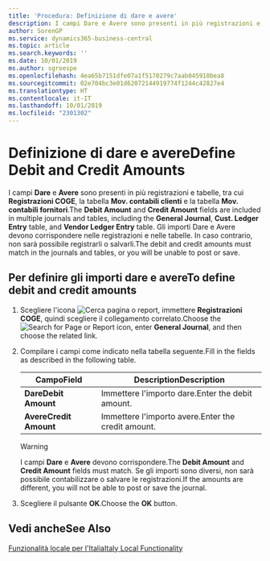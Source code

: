 ```yaml
---
title: 'Procedura: Definizione di dare e avere'
description: I campi Dare e Avere sono presenti in più registrazioni e tabelle nella versione italiana di Business Central.
author: SorenGP
ms.service: dynamics365-business-central
ms.topic: article
ms.search.keywords: ''
ms.date: 10/01/2019
ms.author: sgroespe
ms.openlocfilehash: 4ea65b7151dfe07a1f5170279c7aab045910bea8
ms.sourcegitcommit: 02e704bc3e01d62072144919774f1244c42827e4
ms.translationtype: HT
ms.contentlocale: it-IT
ms.lasthandoff: 10/01/2019
ms.locfileid: "2301302"
---
```

# <a name="define-debit-and-credit-amounts"></a><span data-ttu-id="de348-103">Definizione di dare e avere</span><span class="sxs-lookup"><span data-stu-id="de348-103">Define Debit and Credit Amounts</span></span>
<span data-ttu-id="de348-104">I campi **Dare** e **Avere** sono presenti in più registrazioni e tabelle, tra cui **Registrazioni COGE**, la tabella **Mov. contabili clienti** e la tabella **Mov. contabili fornitori**.</span><span class="sxs-lookup"><span data-stu-id="de348-104">The **Debit Amount** and **Credit Amount** fields are included in multiple journals and tables, including the **General Journal**, **Cust. Ledger Entry** table, and **Vendor Ledger Entry** table.</span></span> <span data-ttu-id="de348-105">Gli importi Dare e Avere devono corrispondere nelle registrazioni e nelle tabelle. In caso contrario, non sarà possibile registrarli o salvarli.</span><span class="sxs-lookup"><span data-stu-id="de348-105">The debit and credit amounts must match in the journals and tables, or you will be unable to post or save.</span></span>  

## <a name="to-define-debit-and-credit-amounts"></a><span data-ttu-id="de348-106">Per definire gli importi dare e avere</span><span class="sxs-lookup"><span data-stu-id="de348-106">To define debit and credit amounts</span></span>  

1.  <span data-ttu-id="de348-107">Scegliere l'icona ![Cerca pagina o report](../../media/ui-search/search_small.png "Cerca pagina o report"), immettere **Registrazioni COGE**, quindi scegliere il collegamento correlato.</span><span class="sxs-lookup"><span data-stu-id="de348-107">Choose the ![Search for Page or Report](../../media/ui-search/search_small.png "Search for Page or Report icon") icon, enter **General Journal**, and then choose the related link.</span></span>  
2.  <span data-ttu-id="de348-108">Compilare i campi come indicato nella tabella seguente.</span><span class="sxs-lookup"><span data-stu-id="de348-108">Fill in the fields as described in the following table.</span></span>  

    |<span data-ttu-id="de348-109">Campo</span><span class="sxs-lookup"><span data-stu-id="de348-109">Field</span></span>|<span data-ttu-id="de348-110">Description</span><span class="sxs-lookup"><span data-stu-id="de348-110">Description</span></span>|  
    |---------------------------------|---------------------------------------|  
    |<span data-ttu-id="de348-111">**Dare**</span><span class="sxs-lookup"><span data-stu-id="de348-111">**Debit Amount**</span></span>|<span data-ttu-id="de348-112">Immettere l'importo dare.</span><span class="sxs-lookup"><span data-stu-id="de348-112">Enter the debit amount.</span></span>|  
    |<span data-ttu-id="de348-113">**Avere**</span><span class="sxs-lookup"><span data-stu-id="de348-113">**Credit Amount**</span></span>|<span data-ttu-id="de348-114">Immettere l'importo avere.</span><span class="sxs-lookup"><span data-stu-id="de348-114">Enter the credit amount.</span></span>|  

    > [!WARNING]  
    >  <span data-ttu-id="de348-115">I campi **Dare** e **Avere** devono corrispondere.</span><span class="sxs-lookup"><span data-stu-id="de348-115">The **Debit Amount** and **Credit Amount** fields must match.</span></span> <span data-ttu-id="de348-116">Se gli importi sono diversi, non sarà possibile contabilizzare o salvare le registrazioni.</span><span class="sxs-lookup"><span data-stu-id="de348-116">If the amounts are different, you will not be able to post or save the journal.</span></span>  

3.  <span data-ttu-id="de348-117">Scegliere il pulsante **OK**.</span><span class="sxs-lookup"><span data-stu-id="de348-117">Choose the **OK** button.</span></span>  

## <a name="see-also"></a><span data-ttu-id="de348-118">Vedi anche</span><span class="sxs-lookup"><span data-stu-id="de348-118">See Also</span></span>  
[<span data-ttu-id="de348-119">Funzionalità locale per l'Italia</span><span class="sxs-lookup"><span data-stu-id="de348-119">Italy Local Functionality</span></span>](italy-local-functionality.md)   
